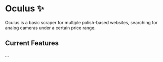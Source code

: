 # Oculus ✨

Oculus is a basic scraper for multiple polish-based websites, searching for analog cameras under a certain price range.

## Current Features

...
